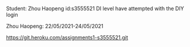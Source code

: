 Student: Zhou Haopeng  id:s3555521
DI level have attempted with the DIY login

Zhou Haopeng: 22/05/2021-24/05/2021

https://git.heroku.com/assignments1-s3555521.git

